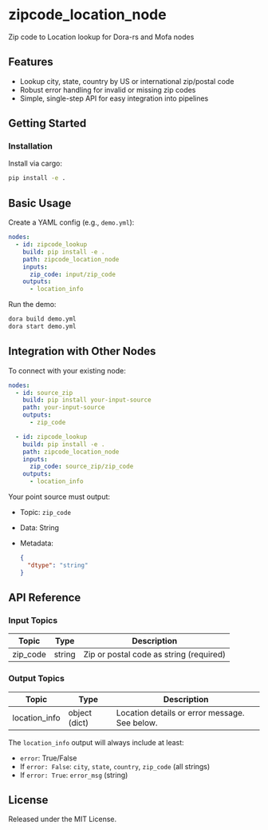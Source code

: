 # zipcode_location_node

Zip code to Location lookup for Dora-rs and Mofa nodes

## Features
- Lookup city, state, country by US or international zip/postal code
- Robust error handling for invalid or missing zip codes
- Simple, single-step API for easy integration into pipelines

## Getting Started

### Installation
Install via cargo:
```bash
pip install -e .
```

## Basic Usage

Create a YAML config (e.g., `demo.yml`):

```yaml
nodes:
  - id: zipcode_lookup
    build: pip install -e .
    path: zipcode_location_node
    inputs:
      zip_code: input/zip_code
    outputs:
      - location_info
```

Run the demo:

```bash
dora build demo.yml
dora start demo.yml
```


## Integration with Other Nodes

To connect with your existing node:

```yaml
nodes:
  - id: source_zip
    build: pip install your-input-source
    path: your-input-source
    outputs:
      - zip_code

  - id: zipcode_lookup
    build: pip install -e .
    path: zipcode_location_node
    inputs:
      zip_code: source_zip/zip_code
    outputs:
      - location_info
```

Your point source must output:

* Topic: `zip_code`
* Data: String
* Metadata:

  ```json
  {
    "dtype": "string"
  }
  ```

## API Reference

### Input Topics

| Topic     | Type   | Description                              |
| --------- | ------ | ---------------------------------------- |
| zip_code  | string | Zip or postal code as string (required)  |

### Output Topics

| Topic         | Type         | Description                                      |
| -------------| ------------ | ------------------------------------------------ |
| location_info| object (dict)| Location details or error message. See below.     |

The `location_info` output will always include at least:
- `error`: True/False
- If `error: False`: `city`, `state`, `country`, `zip_code` (all strings)
- If `error: True`: `error_msg` (string)

## License

Released under the MIT License.
